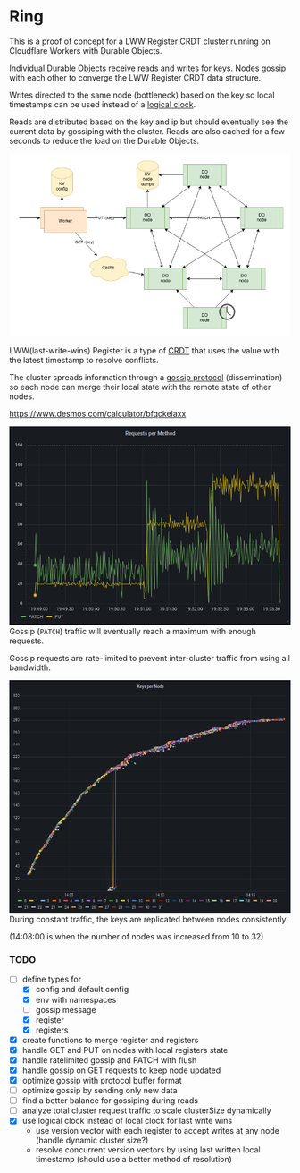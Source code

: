 # Ring

This is a proof of concept for a LWW Register CRDT cluster running on Cloudflare Workers with Durable Objects.

Individual Durable Objects receive reads and writes for keys. Nodes gossip with each other to converge the LWW Register CRDT data structure.

Writes directed to the same node (bottleneck) based on the key so local timestamps can be used instead of a [logical clock](https://en.wikipedia.org/wiki/Logical_clock).

Reads are distributed based on the key and ip but should eventually see the current data by gossiping with the cluster.
Reads are also cached for a few seconds to reduce the load on the Durable Objects.

![diagram](ring.drawio.png)

LWW(last-write-wins) Register is a type of [CRDT](https://en.wikipedia.org/wiki/Conflict-free_replicated_data_type) that uses the value with the latest timestamp to resolve conflicts.

The cluster spreads information through a [gossip protocol](https://en.wikipedia.org/wiki/Gossip_protocol) (dissemination) so each node can merge their local state with the remote state of other nodes.

https://www.desmos.com/calculator/bfqckelaxx

![traffic](gossip-traffic.png)
Gossip (`PATCH`) traffic will eventually reach a maximum with enough requests.

Gossip requests are rate-limited to prevent inter-cluster traffic from using all bandwidth. 

![key-count](key-count.png)
During constant traffic, the keys are replicated between nodes consistently.

(14:08:00 is when the number of nodes was increased from 10 to 32)

### TODO

- [ ] define types for
    - [x] config and default config
    - [x] env with namespaces
    - [ ] gossip message
    - [x] register
    - [x] registers
- [x] create functions to merge register and registers
- [x] handle GET and PUT on nodes with local registers state
- [x] handle ratelimited gossip and PATCH with flush
- [x] handle gossip on GET requests to keep node updated
- [x] optimize gossip with protocol buffer format
- [ ] optimize gossip by sending only new data
- [ ] find a better balance for gossiping during reads
- [ ] analyze total cluster request traffic to scale clusterSize dynamically
- [x] use logical clock instead of local clock for last write wins 
  - use version vector with each register to accept writes at any node (handle dynamic cluster size?)
  - resolve concurrent version vectors by using last written local timestamp (should use a better method of resolution)
